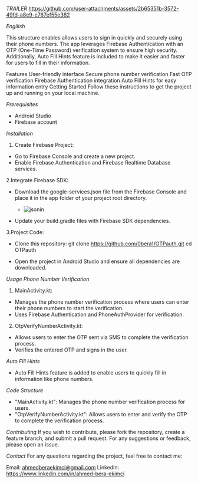 *TRAILER*
https://github.com/user-attachments/assets/2b65351b-3572-49fd-a8e9-c767ef55e382



*Engilish*

This structure enables allows users to sign in quickly and securely using their phone numbers. The app leverages Firebase Authentication with an OTP (One-Time Password) verification system to ensure high security. Additionally, Auto Fill Hints feature is included to make it easier and faster for users to fill in their information.

Features
User-friendly interface
Secure phone number verification
Fast OTP verification
Firebase Authentication integration
Auto Fill Hints for easy information entry
Getting Started
Follow these instructions to get the project up and running on your local machine.

*Prerequisites*
* Android Studio
* Firebase account

*Installation*

1. Create Firebase Project:

* Go to Firebase Console and create a new project.
* Enable Firebase Authentication and Firebase Realtime Database services.

2.Integrate Firebase SDK:

* Download the google-services.json file from the Firebase Console and place it in the app folder of your project root directory.
  - ![jsonin](https://github.com/user-attachments/assets/76a2d8e0-e9ba-4f18-8af2-46fbe139caaf)


* Update your build.gradle files with Firebase SDK dependencies.

3.Project Code:

* Clone this repository:
    git clone https://github.com/0bera1/OTPauth.git
    cd OTPauth

* Open the project in Android Studio and ensure all dependencies are downloaded.

*Usage*
*Phone Number Verification*
1. MainActivity.kt:

* Manages the phone number verification process where users can enter their phone numbers to start the verification.
* Uses Firebase Authentication and PhoneAuthProvider for verification.

2. OtpVerifyNumberActivity.kt:

* Allows users to enter the OTP sent via SMS to complete the verification process.
* Verifies the entered OTP and signs in the user.

*Auto Fill Hints*

* Auto Fill Hints feature is added to enable users to quickly fill in information like phone numbers.

*Code Structure*

* "MainActivity.kt": Manages the phone number verification process for users.
* "OtpVerifyNumberActivity.kt": Allows users to enter and verify the OTP to complete the verification process.

*Contributing*
If you wish to contribute, please fork the repository, create a feature branch, and submit a pull request. For any suggestions or feedback, please open an issue.

*Contact*
For any questions regarding the project, feel free to contact me:

Email: ahmedberaekimci@gmail.com
LinkedIn: https://www.linkedin.com/in/ahmed-bera-ekimci
